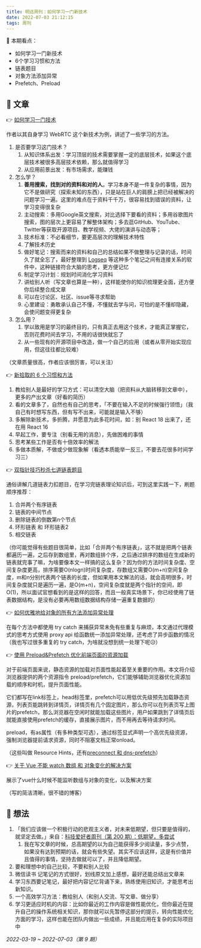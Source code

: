 ```yaml
---
title: 明远周刊：如何学习一门新技术
date: 2022-07-03 21:12:15
tags: 周刊
---
```




👀 本期看点：

- 如何学习一门新技术
- 6个学习习惯和方法
- 链表题目
- 对象方法添加异常
- Prefetch、Preload

## 📃 文章

👉 [如何学习一门技术](https://www.bmpi.dev/dev/how-to-learn-tech/) 

作者以其自身学习 WebRTC 这个新技术为例，讲述了一些学习的方法。

1. 是否要学习这门技术？
   1. 从知识体系出发：学习顶层的技术需要掌握一定的底层技术，如果这个底层技术被很多高层技术依赖，那么就值得学习
   2. 从应用前景出发：有市场需求，能赚钱
2. 怎么学？
   1. **善用搜索，找到对的资料和对的人**。学习本身不是一件复杂的事情，因为它不是做研究（探索未知的东西），只是站在巨人的肩膀上把已经被解决的问题学习一遍。这里的难点在于资料千千万，很容易找到错误的资料，让学习变得很复杂
   2. 主动搜索：多用Google英文搜索，对比选择下要看的资料；多用谷歌图片搜索，图的层次上更容易了解整体架构；多去逛GitHub、YouTube、Twitter等获取开源项目、教学视频、大佬的演讲与动态等；
   3. 技术标准：不必看细节，要更高层次的理解技术特性
   4. 了解技术历史
   5. 做好笔记：搜索而来的资料和自己的总结如果不做整理与记录的话，时间久了就全忘了，最好整理到 [Logseq](https://www.bmpi.dev/self/okr-gtd-note-logseq/) 等这种多个笔记之间有连接关系的软件中，这种链接符合大脑的思考，更方便记忆
   6. 制定学习计划：规划时间消化学习资料
   7. 讲给别人听（写文章也算是一种），这样能使你的知识梳理更全面，还方便你后续整合成文章
   8. 可以在讨论区、社区、issue等寻求帮助
   9. 心里建设：勇敢承认自己不懂，不懂就去学与问，可怕的是不懂却隐藏，会使问题变得更复杂
3. 怎么用？
   1. 学以致用是学习的最终目的，只有真正去用这个技术，才能真正掌握它，否则花费时间去学习，不用的话很快就忘了
   2. 从一些现有的开源项目中改造，做一个自己的应用（或者从零开始实现应用，但这往往都比较难）

（文章质量很高，作者应该很厉害，可以关注）

👉 [新拾取的 6 个习惯和方法](https://mp.weixin.qq.com/s/fGYFE3k_P9CiHDJyZUM5IQ)

1. 教给别人是最好的学习方式：可以清空大脑（把资料从大脑转移到文章中），更多的产出文章（好看的简历）
2. 看的文章多了，自然也有自己的思考，「不要在输入不足的时候强行领悟」（我自己有时想写东西，但有写不出来，可能就是输入不够）
3. 多解除新技术，多折腾，并愿意为此多花时间，如：别 React 18 出来了，还在用 React 16
4. 早起工作，要专注（别看无用的消息），先做困难的事情
5. 思考某些工作是否有十倍效率的解法
6. 多做本质解，不做或少做现象解（看透本质能举一反三，不要去花很多时间学习三）

👉 [双指针技巧秒杀七道链表题目](https://labuladong.gitee.io/algo/2/18/17/)

通俗讲解几道链表力扣题目，在学习完链表理论知识后，可到这里实践一下，刷题顺序推荐：

1. 合并两个有序链表
2. 链表的中间节点
3. 删除链表的倒数第n个节点
4. 环形链表 和 环形链表2
5. 相交链表

（你可能觉得有些题目很简单，比如「合并两个有序链表」，这不就是把两个链表都遍历一遍，之后存到数组里，再对数组排个序，之后通过排序的数组在生成新的链表就完事了嘛，为啥要像本文一样搞的这么复杂？因为你的方法时间复杂度、空间复杂度更高，排序需要O(nlogn)时间复杂度，存数组又需要O(m+n)空间复杂度，m和n分别代表两个链表的长度，但如果用本文解法的话，就会高明很多，时间复杂度就只是遍历一遍，是O(m+n)，空间复杂度就是两个指针的空间，即O(1)，所以面试官想看到的是这样的回答，而且一般真实场景下，你已经使用了链表数据结构，是没有必要再用数组数据结构存储一遍重复数据的）

👉 [如何优雅地给对象的所有方法添加异常处理](https://mp.weixin.qq.com/s/hehUH9HL6unaLWq3LzQxNg)

在每个方法中都使用 try catch 来捕获异常未免有些重复与麻烦，本文通过代理模式的思考方式使用 proxy api 给函数统一添加异常处理，还考虑了异步函数的情况（我也写过很多重复的 try catch，为啥就没想到统一处理下呢😥）

👉 [使用 Preload&Prefetch 优化前端页面的资源加载](https://juejin.cn/post/6893681741240909832)

对于前端页面来说，静态资源的加载对页面性能起着至关重要的作用。本文将介绍浏览器提供的两个资源指令 preload/prefetch，它们能够辅助浏览器优化资源加载的顺序和时机，提升页面性能。

它们都写在link标签上，head标签里，prefetch可以用低优先级预先加载静态资源，列表页能跳转到详情页，详情页有几个固定图片，那么你可以在列表页写上图片的prefetch，那么浏览器在空闲时就能加载这些图片，用户如果跳到了详情页后就能直接使用prefetch的缓存，直接展示图片，而不用再去等待请求时间。

preload，有as属性（有多种类型可选），通过标签显式声明一个高优先级资源，强制浏览器提前请求资源，同时不阻塞文档正常onload。

（这些叫做 Resource Hints，还有[preconnect 和 dns-prefetch](https://juejin.cn/post/6915204591730556935)）

👉 [关于 Vue 不能 watch 数组 和 对象变化的解决方案](https://ainyi.com/51)

展示了vue什么时候不能监听数组与对象的变化，以及解决方案

（写的简洁清晰，很不错的博客）

## 🤔 想法

1. 「我们应该做一个积极行动的悲观主义者，对未来低期望，但只要是值得的，就坚定去做。」来自：[科技爱好者周刊（第 200 期）：低期望，多尝试](https://www.ruanyifeng.com/blog/2022/03/weekly-issue-200.html)
   1. 我在写文章的时候，总高期望的以为自己能获得多少阅读量，多少点赞，如果没有达到预期的话，就会有些失望。其实不应该这样，这是有价值并且值得的事情，坚持去做就可以了，并且降低期望。
2. 要和理想中的自己比较，不要和别人比较
3. 微信读书 记笔记的方式很好，划线原文加上感想，最好还能总结出文章来
4. 学习东西要记笔记，最好把内容记忆背诵下来，熟练使用旧知识，才能思考出新知识。
5. 一个高效学习方法：教给别人（和别人交流、写文章、做分享）
6. 学习更适应时机的内容：比如你最近的工作内容是做性能优化，但你最近在提升自己的操作系统相关知识，那你就可以先暂停这部分的提示，转向性能优化方面的学习，这样也能在团队内做出一些成绩，并且能应用在复杂的实际项目中



_2022-03-19 ~ 2022-07-03（第 9 期）_
